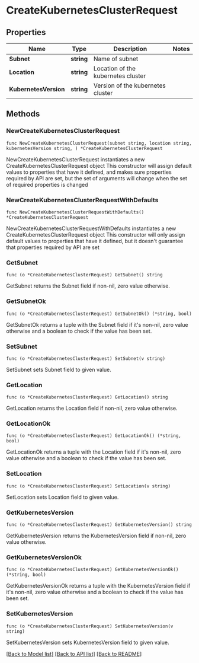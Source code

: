 # CreateKubernetesClusterRequest

## Properties

Name | Type | Description | Notes
------------ | ------------- | ------------- | -------------
**Subnet** | **string** | Name of subnet | 
**Location** | **string** | Location of the kubernetes cluster | 
**KubernetesVersion** | **string** | Version of the kubernetes cluster | 

## Methods

### NewCreateKubernetesClusterRequest

`func NewCreateKubernetesClusterRequest(subnet string, location string, kubernetesVersion string, ) *CreateKubernetesClusterRequest`

NewCreateKubernetesClusterRequest instantiates a new CreateKubernetesClusterRequest object
This constructor will assign default values to properties that have it defined,
and makes sure properties required by API are set, but the set of arguments
will change when the set of required properties is changed

### NewCreateKubernetesClusterRequestWithDefaults

`func NewCreateKubernetesClusterRequestWithDefaults() *CreateKubernetesClusterRequest`

NewCreateKubernetesClusterRequestWithDefaults instantiates a new CreateKubernetesClusterRequest object
This constructor will only assign default values to properties that have it defined,
but it doesn't guarantee that properties required by API are set

### GetSubnet

`func (o *CreateKubernetesClusterRequest) GetSubnet() string`

GetSubnet returns the Subnet field if non-nil, zero value otherwise.

### GetSubnetOk

`func (o *CreateKubernetesClusterRequest) GetSubnetOk() (*string, bool)`

GetSubnetOk returns a tuple with the Subnet field if it's non-nil, zero value otherwise
and a boolean to check if the value has been set.

### SetSubnet

`func (o *CreateKubernetesClusterRequest) SetSubnet(v string)`

SetSubnet sets Subnet field to given value.


### GetLocation

`func (o *CreateKubernetesClusterRequest) GetLocation() string`

GetLocation returns the Location field if non-nil, zero value otherwise.

### GetLocationOk

`func (o *CreateKubernetesClusterRequest) GetLocationOk() (*string, bool)`

GetLocationOk returns a tuple with the Location field if it's non-nil, zero value otherwise
and a boolean to check if the value has been set.

### SetLocation

`func (o *CreateKubernetesClusterRequest) SetLocation(v string)`

SetLocation sets Location field to given value.


### GetKubernetesVersion

`func (o *CreateKubernetesClusterRequest) GetKubernetesVersion() string`

GetKubernetesVersion returns the KubernetesVersion field if non-nil, zero value otherwise.

### GetKubernetesVersionOk

`func (o *CreateKubernetesClusterRequest) GetKubernetesVersionOk() (*string, bool)`

GetKubernetesVersionOk returns a tuple with the KubernetesVersion field if it's non-nil, zero value otherwise
and a boolean to check if the value has been set.

### SetKubernetesVersion

`func (o *CreateKubernetesClusterRequest) SetKubernetesVersion(v string)`

SetKubernetesVersion sets KubernetesVersion field to given value.



[[Back to Model list]](../README.md#documentation-for-models) [[Back to API list]](../README.md#documentation-for-api-endpoints) [[Back to README]](../README.md)


